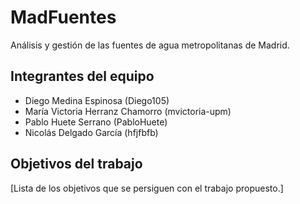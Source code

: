 # MadFuentes

Análisis y gestión de las fuentes de agua metropolitanas de Madrid.

## Integrantes del equipo

- Diego Medina Espinosa (Diego105)
- María Victoria Herranz Chamorro (mvictoria-upm)
- Pablo Huete Serrano (PabloHuete)
- Nicolás Delgado García (hfjfbfb)

## Objetivos del trabajo

[Lista de los objetivos que se persiguen con el trabajo propuesto.]

